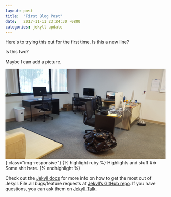 ```yaml
---
layout: post
title:  "First Blog Post"
date:   2017-11-11 23:24:30 -0800
categories: jekyll update
---
```

Here's to trying this out for the first time.
Is this a new line?

Is this two?

Maybe I can add a picture.

![Pic of office](/_images/offic.jpg){:class="img-responsive"}
{% highlight ruby %}
Highlights and stuff
#=> Some shit here.
{% endhighlight %}

Check out the [Jekyll docs][jekyll-docs] for more info on how to get the most out of Jekyll. File all bugs/feature requests at [Jekyll’s GitHub repo][jekyll-gh]. If you have questions, you can ask them on [Jekyll Talk][jekyll-talk].

[jekyll-docs]: https://jekyllrb.com/docs/home
[jekyll-gh]:   https://github.com/jekyll/jekyll
[jekyll-talk]: https://talk.jekyllrb.com/
